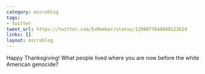 ```yaml
---
category: microblog
tags:
- twitter
tweet_url: https://twitter.com/ExMember/status/1200077640868122624
links: []
layout: microblog
---
```

Happy Thanksgiving! What people lived where you are now before the white American genocide?
